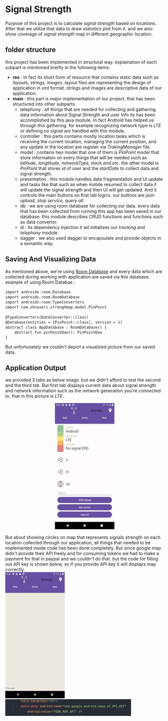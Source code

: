 # Signal Strength
Purpose of this project is to calculate *signal strength* based on locations. After that we utilize that data to draw statistics plot from it. and we also show coverage of *signal strength* map in different geographic location.

## folder structure
this project has been implemented in structural way. explaination of each subpart is mentioned breifly in the following items: 
* **res** : In fact its short form of resource that contains static data such as *layouts, strings, images*.
layout files are representing the design of application in *xml* format. strings and images are descriptive data of our application. 
* **main** : this part is major implementation of our project. that has been structured into other subparts.
    * telephony : all things that are needed for collecting and gathering data information about Signal Strength and user Info its has been accomplished by this java module. In fact Android has helped us through this gathering. for example recognizing network type is *LTE* or defining *no signal* are handled with this module.
    * controller : this parts contains mostly location tasks which is receiving the current location, managing the current position, and any update in the location are register via *TrakingManager* file.
    * model : contains two model that one of them is *PinPoint* model that store information on every things that will be needed such as *latitude, longtitude, networkType, track and etc.* the other model is *PinPoint* that stores *id* of user and the *startDate* to collect data and signal strength.  
    * presentation : this module handles data fragmentation and UI update and tasks like that such as when mobile resumed to collect data it will update the signal strength and then UI will get updated. And it controls the main buttons on first tab logics. our buttons are *json upload, stop service, query all*.
    * db : we are using *room* database for collecting our data. every data that has been collected from running this app has been saved in our database. this module describes CRUD functions and functions such as data convertor.
    * di : its dependency injection it wil initializes our *tracking* and *telephony* module.
    * dagger : we also used dagger to encapsulate and provide objects in a semantic way.

## Saving And Visualizing Data
As mentioned above, we're using [Room Database](https://developer.android.com/training/data-storage/room) and every data which are collected during working with application are saved via this database.
example of using Room Databae : 
```
import androidx.room.Database
import androidx.room.RoomDatabase
import androidx.room.TypeConverters
import com.shnaseri.strenghmap.model.PinPoint

@TypeConverters(DateConverter::class)
@Database(entities = [PinPoint::class], version = 1)
abstract class AppDatabase : RoomDatabase() {
    abstract fun pinPointDao(): PinPointDao
}

```
But unfortunately we couldn't depict a visualized picture from our saved data.

## Application Output
we provided 3 tabs as below image. but we didn't afford to test the second and the third tab. 
But first tab displays current data about signal strength and network information such as the network generation you're connected to. that in this picture is *LTE*.
<br />
<p align="center">
  <img src="images/ui.jpg" alt="ui image"/>
</p>

But about showing circles on map that represents signals strength on each location collected through our application, all things that needed to be implemented inside code has been done completely. But since google map didn't provide their API freely and for consuming tokens we had to make a payment for that in paypal and we couldn't do that. but the code for filling out API key is shown below, so if you provide API key it will displays map correctly.  
![map](images/map.jpg)
![api key](images/api-key.jpg)
     